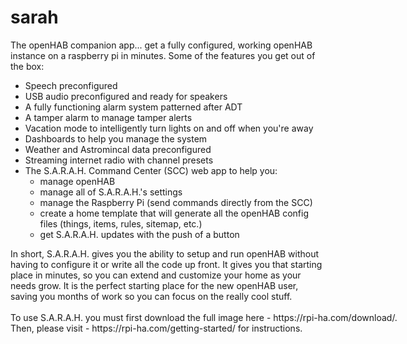 # sarah
The openHAB companion app... get a fully configured, working openHAB instance on a raspberry pi in minutes. Some of the features you get out of the box:
<ul>
 	<li>Speech preconfigured</li>
 	<li>USB audio preconfigured and ready for speakers</li>
 	<li>A fully functioning alarm system patterned after ADT</li>
 	<li>A tamper alarm to manage tamper alerts</li>
 	<li>Vacation mode to intelligently turn lights on and off when you're away</li>
 	<li>Dashboards to help you manage the system</li>
 	<li>Weather and Astromincal data preconfigured</li>
 	<li>Streaming internet radio with channel presets</li>
 	<li>The S.A.R.A.H. Command Center (SCC) web app to help you:
<ul>
 	<li>manage openHAB</li>
 	<li>manage all of S.A.R.A.H.'s settings</li>
 	<li>manage the Raspberry Pi (send commands directly from the SCC)</li>
 	<li>create a home template that will generate all the openHAB config files (things, items, rules, sitemap, etc.)</li>
 	<li>get S.A.R.A.H. updates with the push of a button</li>
</ul>
</li>
</ul>
In short, S.A.R.A.H. gives you the ability to setup and run openHAB without having to configure it or write all the code up front. It gives you that starting place in minutes, so you can extend and customize your home as your needs grow. It is the perfect starting place for the new openHAB user, saving you months of work so you can focus on the really cool stuff.
<br/><br/>
<nobr>To use S.A.R.A.H. you must first download the full image here - https://rpi-ha.com/download/.</nobr><br/>
<nobr>Then, please visit - https://rpi-ha.com/getting-started/ for instructions.</nobr>
